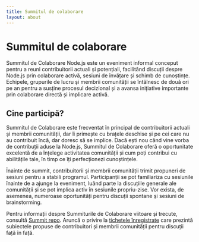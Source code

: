 ```yaml
---
title: Summitul de colaborare
layout: about
---
```


# Summitul de colaborare

Summitul de Colaborare Node.js este un eveniment informal conceput pentru a reuni contribuitorii actuali și potențiali, facilitând discuții despre Node.js prin colaborare activă, sesiuni de învățare și schimb de cunoștințe. Echipele, grupurile de lucru și membrii comunității se întâlnesc de două ori pe an pentru a susține procesul decizional și a avansa inițiative importante prin colaborare directă și implicare activă.

## Cine participă?

Summitul de Colaborare este frecventat în principal de contribuitorii actuali și membrii comunității, dar îi primește cu brațele deschise și pe cei care nu au contribuit încă, dar doresc să se implice. Dacă ești nou când vine vorba de contribuții aduse la Node.js, Summitul de Colaborare oferă o oportunitate excelentă de a înțelege activitatea comunității și cum poți contribui cu abilitățile tale, în timp ce îți perfecționezi cunoștințele.

Înainte de summit, contribuitorii și membrii comunității trimit propuneri de sesiuni pentru a stabili programul. Participanții se pot familiariza cu sesiunile înainte de a ajunge la eveniment, luând parte la discuțiile generale ale comunității și se pot implica activ în sesiunile propriu-zise. Vor exista, de asemenea, numeroase oportunități pentru discuții spontane și sesiuni de brainstorming.

Pentru informații despre Summiturile de Colaborare viitoare și trecute, consultă [Summit repo](https://github.com/openjs-foundation/summit).
Aruncă o privire la [tichetele înregistrate](https://github.com/nodejs/summit/issues) care prezintă subiectele propuse de contribuitori și membrii comunității pentru discuții față în față.
